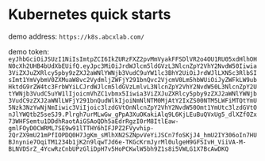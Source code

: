# Kubernetes quick starts

demo address: `https://k8s.abcxlab.com/`

demo token: `eyJhbGciOiJSUzI1NiIsImtpZCI6IkZURzFXZ2pvMmVyakFFSDlVR2o4OU1RU05xdHlhOHN0cXh2UHB4bUdXbEUifQ.eyJpc3MiOiJrdWJlcm5ldGVzL3NlcnZpY2VhY2NvdW50Iiwia3ViZXJuZXRlcy5pby9zZXJ2aWNlYWNjb3VudC9uYW1lc3BhY2UiOiJrdWJlLXN5c3RlbSIsImt1YmVybmV0ZXMuaW8vc2VydmljZWFjY291bnQvc2VjcmV0Lm5hbWUiOiJyZWFkLW9ubHktdG9rZW4tc3FrbWYiLCJrdWJlcm5ldGVzLmlvL3NlcnZpY2VhY2NvdW50L3NlcnZpY2UtYWNjb3VudC5uYW1lIjoicmVhZC1vbmx5Iiwia3ViZXJuZXRlcy5pby9zZXJ2aWNlYWNjb3VudC9zZXJ2aWNlLWFjY291bnQudWlkIjoiNmNlNTM0MjAtY2IxZS00NTM5LWFiMTQtYmU5Nzk3NzYwNjNmIiwic3ViIjoic3lzdGVtOnNlcnZpY2VhY2NvdW50Omt1YmUtc3lzdGVtOnJlYWQtb25seSJ9.Plrgh7urMLwGw_gPpA3XuOKakiAlq9L6KjLEuBuQVxUg5_dlXZfOZx73WHFSemtu1DDdhRaotAiGSAoQDh5aEdrRgzI0rM8ItlEaw-gmlFOyD0CWRML7SE9w91lTTHY6hIFJPZ2FVyvhip-2QrZX9mU21mPfIOPDQ0H7JgKm_sMlhXN2SZNpvVeYiJSCn7foSKjJ4_hmU2IY306oIn7HUBJnynie7OqiTM1234b1jK2n9lqwTJd6e-TKGcKrmJyrMl0ulgeH9GFSIvH_ViiVA-M-BLNVDSrZ_4YcwRzCnbUPzGliDpH7v5HoPCKwlW5bh9Z1s8i5VWLG1X7BcAwDKQ`
